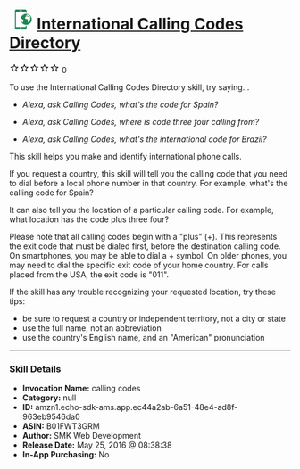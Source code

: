 # &nbsp;<img src="skill_icon" alt="International Calling Codes Directory icon" width="36"> [International Calling Codes Directory](http://alexa.amazon.com/#skills/amzn1.echo-sdk-ams.app.ec44a2ab-6a51-48e4-ad8f-963eb9546da0)
![0 stars](../../images/ic_star_border_black_18dp_1x.png)![0 stars](../../images/ic_star_border_black_18dp_1x.png)![0 stars](../../images/ic_star_border_black_18dp_1x.png)![0 stars](../../images/ic_star_border_black_18dp_1x.png)![0 stars](../../images/ic_star_border_black_18dp_1x.png) 0

To use the International Calling Codes Directory skill, try saying...

* *Alexa, ask Calling Codes, what's the code for Spain?*

* *Alexa, ask Calling Codes, where is code three four calling from?*

* *Alexa, ask Calling Codes, what's the international code for Brazil?*

This skill helps you make and identify international phone calls.

If you request a country, this skill will tell you the calling code that you need to dial before a local phone number in that country. For example, what's the calling code for Spain?

It can also tell you the location of a particular calling code. For example, what location has the code plus three four?

Please note that all calling codes begin with a "plus" (+). This represents the exit code that must be dialed first, before the destination calling code. On smartphones, you may be able to dial a + symbol. On older phones, you may need to dial the specific exit code of your home country. For calls placed from the USA, the exit code is "011".

If the skill has any trouble recognizing your requested location, try these tips:
- be sure to request a country or independent territory, not a city or state
- use the full name, not an abbreviation
- use the country's English name, and an "American" pronunciation

***

### Skill Details

* **Invocation Name:** calling codes
* **Category:** null
* **ID:** amzn1.echo-sdk-ams.app.ec44a2ab-6a51-48e4-ad8f-963eb9546da0
* **ASIN:** B01FWT3GRM
* **Author:** SMK Web Development
* **Release Date:** May 25, 2016 @ 08:38:38
* **In-App Purchasing:** No

